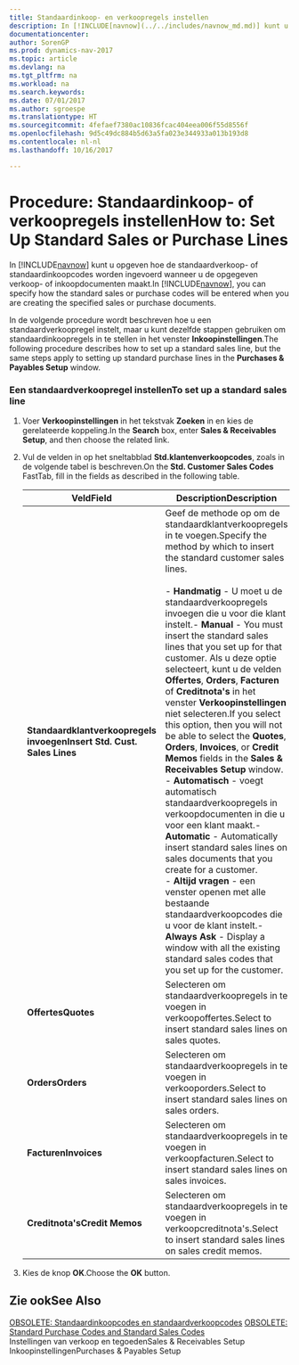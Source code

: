 ```yaml
---
title: Standaardinkoop- en verkoopregels instellen
description: In [!INCLUDE[navnow](../../includes/navnow_md.md)] kunt u opgeven hoe de standaardverkoop- of standaardinkoopcodes worden ingevoerd wanneer u de opgegeven verkoop- of inkoopdocumenten maakt.
documentationcenter: 
author: SorenGP
ms.prod: dynamics-nav-2017
ms.topic: article
ms.devlang: na
ms.tgt_pltfrm: na
ms.workload: na
ms.search.keywords: 
ms.date: 07/01/2017
ms.author: sgroespe
ms.translationtype: HT
ms.sourcegitcommit: 4fefaef7380ac10836fcac404eea006f55d8556f
ms.openlocfilehash: 9d5c49dc884b5d63a5fa023e344933a013b193d8
ms.contentlocale: nl-nl
ms.lasthandoff: 10/16/2017

---
```

# <a name="how-to-set-up-standard-sales-or-purchase-lines"></a><span data-ttu-id="a4266-103">Procedure: Standaardinkoop- of verkoopregels instellen</span><span class="sxs-lookup"><span data-stu-id="a4266-103">How to: Set Up Standard Sales or Purchase Lines</span></span>
<span data-ttu-id="a4266-104">In [!INCLUDE[navnow](../../includes/navnow_md.md)] kunt u opgeven hoe de standaardverkoop- of standaardinkoopcodes worden ingevoerd wanneer u de opgegeven verkoop- of inkoopdocumenten maakt.</span><span class="sxs-lookup"><span data-stu-id="a4266-104">In [!INCLUDE[navnow](../../includes/navnow_md.md)], you can specify how the standard sales or purchase codes will be entered when you are creating the specified sales or purchase documents.</span></span>  
  
 <span data-ttu-id="a4266-105">In de volgende procedure wordt beschreven hoe u een standaardverkoopregel instelt, maar u kunt dezelfde stappen gebruiken om standaardinkoopregels in te stellen in het venster **Inkoopinstellingen**.</span><span class="sxs-lookup"><span data-stu-id="a4266-105">The following procedure describes how to set up a standard sales line, but the same steps apply to setting up standard purchase lines in the **Purchases & Payables Setup** window.</span></span>  
  
### <a name="to-set-up-a-standard-sales-line"></a><span data-ttu-id="a4266-106">Een standaardverkoopregel instellen</span><span class="sxs-lookup"><span data-stu-id="a4266-106">To set up a standard sales line</span></span>  
  
1.  <span data-ttu-id="a4266-107">Voer **Verkoopinstellingen** in het tekstvak **Zoeken** in en kies de gerelateerde koppeling.</span><span class="sxs-lookup"><span data-stu-id="a4266-107">In the **Search**  box, enter **Sales & Receivables Setup**, and then choose the related link.</span></span>  
  
2.  <span data-ttu-id="a4266-108">Vul de velden in op het sneltabblad **Std.klantenverkoopcodes**, zoals in de volgende tabel is beschreven.</span><span class="sxs-lookup"><span data-stu-id="a4266-108">On the **Std. Customer Sales Codes** FastTab, fill in the fields as described in the following table.</span></span>  
  
    |<span data-ttu-id="a4266-109">Veld</span><span class="sxs-lookup"><span data-stu-id="a4266-109">Field</span></span>|<span data-ttu-id="a4266-110">Description</span><span class="sxs-lookup"><span data-stu-id="a4266-110">Description</span></span>|  
    |---------------------------------|---------------------------------------|  
    |<span data-ttu-id="a4266-111">**Standaardklantverkoopregels invoegen**</span><span class="sxs-lookup"><span data-stu-id="a4266-111">**Insert Std. Cust. Sales Lines**</span></span>|<span data-ttu-id="a4266-112">Geef de methode op om de standaardklantverkoopregels in te voegen.</span><span class="sxs-lookup"><span data-stu-id="a4266-112">Specify the method by which to insert the standard customer sales lines.</span></span><br /><br /> <span data-ttu-id="a4266-113">-   **Handmatig** - U moet u de standaardverkoopregels invoegen die u voor die klant instelt.</span><span class="sxs-lookup"><span data-stu-id="a4266-113">-   **Manual** - You must insert the standard sales lines that you set up for that customer.</span></span> <span data-ttu-id="a4266-114">Als u deze optie selecteert, kunt u de velden **Offertes**, **Orders**, **Facturen** of **Creditnota's** in het venster **Verkoopinstellingen** niet selecteren.</span><span class="sxs-lookup"><span data-stu-id="a4266-114">If you select this option, then you will not be able to select the **Quotes**, **Orders**, **Invoices**, or **Credit Memos** fields in the **Sales & Receivables Setup** window.</span></span><br /><span data-ttu-id="a4266-115">-   **Automatisch** - voegt automatisch standaardverkoopregels in verkoopdocumenten in die u voor een klant maakt.</span><span class="sxs-lookup"><span data-stu-id="a4266-115">-   **Automatic** - Automatically insert standard sales lines on sales documents that you create for a customer.</span></span><br /><span data-ttu-id="a4266-116">-   **Altijd vragen** - een venster openen met alle bestaande standaardverkoopcodes die u voor de klant instelt.</span><span class="sxs-lookup"><span data-stu-id="a4266-116">-   **Always Ask** - Display a window with all the existing standard sales codes that you set up for the customer.</span></span>|  
    |<span data-ttu-id="a4266-117">**Offertes**</span><span class="sxs-lookup"><span data-stu-id="a4266-117">**Quotes**</span></span>|<span data-ttu-id="a4266-118">Selecteren om standaardverkoopregels in te voegen in verkoopoffertes.</span><span class="sxs-lookup"><span data-stu-id="a4266-118">Select to insert standard sales lines on sales quotes.</span></span>|  
    |<span data-ttu-id="a4266-119">**Orders**</span><span class="sxs-lookup"><span data-stu-id="a4266-119">**Orders**</span></span>|<span data-ttu-id="a4266-120">Selecteren om standaardverkoopregels in te voegen in verkooporders.</span><span class="sxs-lookup"><span data-stu-id="a4266-120">Select to insert standard sales lines on sales orders.</span></span>|  
    |<span data-ttu-id="a4266-121">**Facturen**</span><span class="sxs-lookup"><span data-stu-id="a4266-121">**Invoices**</span></span>|<span data-ttu-id="a4266-122">Selecteren om standaardverkoopregels in te voegen in verkoopfacturen.</span><span class="sxs-lookup"><span data-stu-id="a4266-122">Select to insert standard sales lines on sales invoices.</span></span>|  
    |<span data-ttu-id="a4266-123">**Creditnota's**</span><span class="sxs-lookup"><span data-stu-id="a4266-123">**Credit Memos**</span></span>|<span data-ttu-id="a4266-124">Selecteren om standaardverkoopregels in te voegen in verkoopcreditnota's.</span><span class="sxs-lookup"><span data-stu-id="a4266-124">Select to insert standard sales lines on sales credit memos.</span></span>|  
  
3.  <span data-ttu-id="a4266-125">Kies de knop **OK**.</span><span class="sxs-lookup"><span data-stu-id="a4266-125">Choose the **OK** button.</span></span>  
  
## <a name="see-also"></a><span data-ttu-id="a4266-126">Zie ook</span><span class="sxs-lookup"><span data-stu-id="a4266-126">See Also</span></span>  
 <span data-ttu-id="a4266-127">[OBSOLETE: Standaardinkoopcodes en standaardverkoopcodes](OBSOLETE:%20Standard%20Purchase%20Codes%20and%20Standard%20Sales%20Codes.md) </span><span class="sxs-lookup"><span data-stu-id="a4266-127">[OBSOLETE: Standard Purchase Codes and Standard Sales Codes](OBSOLETE:%20Standard%20Purchase%20Codes%20and%20Standard%20Sales%20Codes.md) </span></span>  
 <span data-ttu-id="a4266-128">Instellingen van verkoop en tegoeden</span><span class="sxs-lookup"><span data-stu-id="a4266-128">Sales & Receivables Setup</span></span>   
 <span data-ttu-id="a4266-129">Inkoopinstellingen</span><span class="sxs-lookup"><span data-stu-id="a4266-129">Purchases & Payables Setup</span></span>
